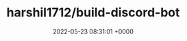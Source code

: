 ---
title: "harshil1712/build-discord-bot"
link: "https://github.com/harshil1712/build-discord-bot"
date: "2022-05-23 08:31:01 +0000"
description: "An npm package to get started with your Discord bot"
category: "github"
---